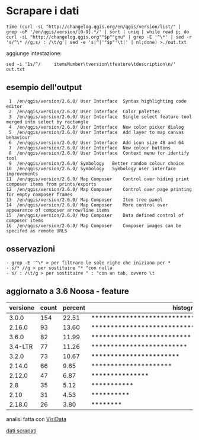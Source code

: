# Scrapare i dati


`time (curl -sL "http://changelog.qgis.org/en/qgis/version/list/" | grep -oP '/en/qgis/version/[0-9].*/' | sort | uniq | while read p; do curl -sL "http://changelog.qgis.org""$p""gnu" | grep -E '^\*' | sed -r 's/^\* //g;s/ : /\t/g'| sed -e 's|^|'"$p"'\t|' | nl;done) >./out.txt`

aggiunge intestazione:

`sed -i '1s/^/     itemsNumber\tversion\tfeature\tdescription\n/' out.txt`


## esempio dell'output

     1	/en/qgis/version/2.6.0/	User Interface	Syntax highlighting code editor
     2	/en/qgis/version/2.6.0/	User Interface	Color palettes
     3	/en/qgis/version/2.6.0/	User Interface	Single select feature tool merged into select by rectangle
     4	/en/qgis/version/2.6.0/	User Interface	New color picker dialog
     5	/en/qgis/version/2.6.0/	User Interface	Add layer to map canvas behaviour
     6	/en/qgis/version/2.6.0/	User Interface	Add icon size 48 and 64
     7	/en/qgis/version/2.6.0/	User Interface	New colour buttons
     8	/en/qgis/version/2.6.0/	User Interface	Context menu for identify tool
     9	/en/qgis/version/2.6.0/	Symbology	Better random colour choice
    10	/en/qgis/version/2.6.0/	Symbology	Symbology user interface improvements
    11	/en/qgis/version/2.6.0/	Map Composer	Control over hiding print composer items from prints/exports
    12	/en/qgis/version/2.6.0/	Map Composer	Control over page printing for empty composer frames
    13	/en/qgis/version/2.6.0/	Map Composer	Item tree panel
    14	/en/qgis/version/2.6.0/	Map Composer	More control over appearance of composer arrow/line items
    15	/en/qgis/version/2.6.0/	Map Composer	Data defined control of composer items
    16	/en/qgis/version/2.6.0/	Map Composer	Composer images can be specifed as remote URLS
    
## osservazioni
```  
- grep -E '^\* > per filtrare le sole righe che iniziano per *
- s/* //g > per sostituire "* "con nulla
- s/ : /\t/g > per sostituire " : "con un tab, ovvero \t
```

## aggiornato a 3.6 Noosa - feature 

versione|count|percent|histogram
----|-----|-------|--------
3.0.0|154|22.51|**************************************************
2.16.0|93|13.60|******************************
3.6.0|82|11.99|**************************
3.4-LTR|77|11.26|*************************
3.2.0|73|10.67|***********************
2.14.0|66|9.65|*********************
2.12.0|47|6.87|***************
2.8|35|5.12|***********
2.10|31|4.53|**********
2.18.0|26|3.80|********

analisi fatta con [VisiData](https://medium.com/tantotanto/visidata-il-coltellino-svizzero-per-i-dati-che-probabilmente-non-conosci-2209ffd4fa39)

[dati scrapati](https://data.world/pigrecoinfinito/qgis-versioni-vs-feature)
